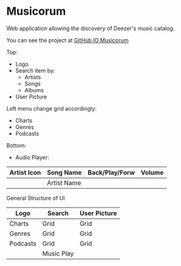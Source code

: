 # Musicorum
Web application allowing the discovery of Deezer's music catalog.

You can see the project at [GitHub IO Musicorum](https://latifaabdullayeva.github.io/musicorum/)

Top:
- Logo
- Search item by:
  - Artists
  - Songs
  - Albums
- User Picture
  
Left menu change grid accordingly:
- Charts
- Genres
- Podcasts

Bottom: 
- Audio Player:

|  Artist Icon  | Song Name     | Back/Play/Forw | Volume       |
| ------------- | ------------- | -------------- |------------- |
|               | Artist Name   |                |              |

General Structure of UI

|     Logo      |     Search    |  User Picture |
| ------------- | ------------- | ------------- |
| Charts        |    Grid       |    Grid       |
| Genres        |    Grid       |    Grid       |
| Podcasts      |    Grid       |    Grid       |
|               | Music Play    |               |
